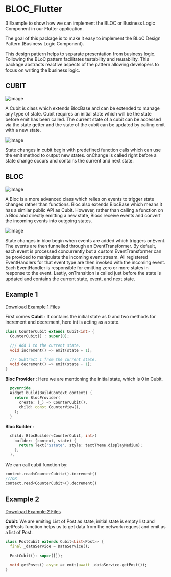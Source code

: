 # BLOC_Flutter
3 Example to show how we can implement the BLOC or Business Logic Component in our Flutter application.

The goal of this package is to make it easy to implement the BLoC Design Pattern (Business Logic Component).

This design pattern helps to separate presentation from business logic. Following the BLoC pattern facilitates testability and reusability. This package abstracts reactive aspects of the pattern allowing developers to focus on writing the business logic.

## CUBIT

![image](https://user-images.githubusercontent.com/63160825/227774033-4e2f8024-411d-4597-aa98-599c9437fcf6.png)

A Cubit is class which extends BlocBase and can be extended to manage any type of state. Cubit requires an initial state which will be the state before emit has been called. The current state of a cubit can be accessed via the state getter and the state of the cubit can be updated by calling emit with a new state.

![image](https://user-images.githubusercontent.com/63160825/227774044-84f5366c-1177-4c27-ac06-c710fb22e88e.png)

State changes in cubit begin with predefined function calls which can use the emit method to output new states. onChange is called right before a state change occurs and contains the current and next state.

## BLOC

![image](https://user-images.githubusercontent.com/63160825/227774126-50756e18-6af0-4239-90f7-e7b4430410ea.png)

A Bloc is a more advanced class which relies on events to trigger state changes rather than functions. Bloc also extends BlocBase which means it has a similar public API as Cubit. However, rather than calling a function on a Bloc and directly emitting a new state, Blocs receive events and convert the incoming events into outgoing states.

![image](https://user-images.githubusercontent.com/63160825/227774136-5e3f7bd0-df14-4ecf-8866-fbff47f662d3.png)

State changes in bloc begin when events are added which triggers onEvent. The events are then funnelled through an EventTransformer. By default, each event is processed concurrently but a custom EventTransformer can be provided to manipulate the incoming event stream. All registered EventHandlers for that event type are then invoked with the incoming event. Each EventHandler is responsible for emitting zero or more states in response to the event. Lastly, onTransition is called just before the state is updated and contains the current state, event, and next state.

## Example 1

[Download Example 1 Files](https://github.com/Dr-Groot/BLOC_Flutter/blob/main/Example_1.zip)

First comes **Cubit** :
It contains the initial state as 0 and two methods for increment and decrement, here int is acting as a state.

```dart
class CounterCubit extends Cubit<int> {
  CounterCubit() : super(0);

  /// Add 1 to the current state.
  void increment() => emit(state + 1);

  /// Subtract 1 from the current state.
  void decrement() => emit(state - 1);
}
```

**Bloc Provider** :
Here we are mentioning the initial state, which is 0 in Cubit.

```dart
  @override
  Widget build(BuildContext context) {
    return BlocProvider(
      create: (_) => CounterCubit(),
      child: const CounterView(),
    );
  }
```

**Bloc Builder** :

```dart
  child: BlocBuilder<CounterCubit, int>(
    builder: (context, state) {
      return Text('$state', style: textTheme.displayMedium);
    },
  ),
```

We can call cubit function by:
```dart
context.read<CounterCubit>().increment()
///OR
context.read<CounterCubit>().decrement()
```


## Example 2

[Download Example 2 Files](https://github.com/Dr-Groot/BLOC_Flutter/blob/main/Example_2.zip)

**Cubit**:
We are emiting List of Post as state, initial state is empty list and getPosts function helps us to get data from the network request and emit as a
list of Post.

```dart
class PostCubit extends Cubit<List<Post>> {
  final _dataService = DataService();

  PostCubit(): super([]);

  void getPosts() async => emit(await _dataService.getPost());
}
```





